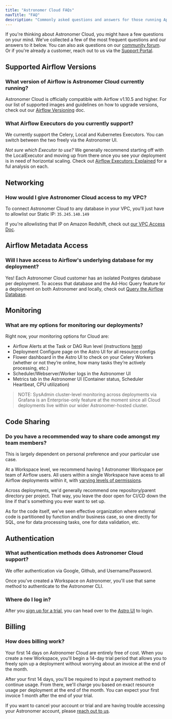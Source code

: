 ```yaml
---
title: "Astronomer Cloud FAQs"
navTitle: "FAQ"
description: "Commonly asked questions and answers for those running Apache Airflow on Astronomer Cloud."
---
```


If you're thinking about Astronomer Cloud, you might have a few questions on your mind. We've collected a few of the most frequent questions and our answers to it below. You can also ask questions on our [community forum](https://forum.astronomer.io/). Or if you're already a customer, reach out to us via the [Support Portal](https://support.astronomer.io).


## Supported Airflow Versions

### What version of Airflow is Astronomer Cloud currently running?

Astronomer Cloud is officially compatible with Airflow v1.10.5 and higher. For our list of supported images and guidelines on how to upgrade versions, check out our [Airflow Versioning](https://astronomer.io/docs/airflow-versioning) doc.

### What Airflow Executors do you currently support?

We currently support the Celery, Local and Kubernetes Executors. You can switch between the two freely via the Astronomer UI.

*Not sure which Executor to use?* We generally recommend starting off with the LocalExecutor and moving up from there once you see your deployment is in need of horizontal scaling. Check out [Airflow Executors: Explained](https://www.astronomer.io/guides/airflow-executors-explained/) for a ful analysis on each.

## Networking

### How would I give Astronomer Cloud access to my VPC?

To connect Astronomer Cloud to any database in your VPC, you'll just have to allowlist our Static IP: `35.245.140.149`

If you're allowlisting that IP on Amazon Redshift, check out [our VPC Access Doc](https://www.astronomer.io/docs/vpc-access).

## Airflow Metadata Access

### Will I have access to Airflow's underlying database for my deployment?

Yes! Each Astronomer Cloud customer has an isolated Postgres database per deployment. To access that database and the Ad-Hoc Query feature for a deployment on both Astronomer and locally, check out [Query the Airflow Database](https://www.astronomer.io/docs/query-airflow-database).

## Monitoring

### What are my options for monitoring our deployments?

Right now, your monitoring options for Cloud are:

* Airflow Alerts at the Task or DAG Run level (instructions [here](https://www.astronomer.io/docs/setting-up-airflow-emails/))
* Deployment Configure page on the Astro UI for all resource configs
* Flower dashboard in the Astro UI to check on your Celery Workers (whether or not they’re online, how many tasks they’re actively processing, etc.)
* Scheduler/Webserver/Worker logs in the Astronomer UI
* Metrics tab in the Astronomer UI (Container status, Scheduler Heartbeat, CPU utilization)

> NOTE: SysAdmin cluster-level monitoring across deployments via Grafana is an Enterprise-only feature at the moment since all Cloud deployments live within our wider Astronomer-hosted cluster.

## Code Sharing

### Do you have a recommended way to share code amongst my team members?

This is largely dependent on personal preference and your particular use case.

At a Workspace level, we recommend having 1 Astronomer Workspace per team of Airflow users. All users within a single Workspace have acess to all Airflow deployments within it, with [varying levels of permissions](https://www.astronomer.io/docs/rbac/).

Across deployments, we'd generally recommend one repository/parent directory per project. That way, you leave the door open for CI/CD down the line if that's something you ever want to set up.

As for the code itself, we’ve seen effective organization where external code is partitioned by function and/or business case, so one directly for SQL, one for data processing tasks, one for data validation, etc.

## Authentication

### What authentication methods does Astronomer Cloud support?

We offer authentication via Google, Github, and Username/Password.

Once you've created a Workspace on Astronomer, you'll use that same method to authenticate to the Astronomer CLI.

### Where do I log in?

After you [sign up for a trial](https://www.astronomer.io/trial/), you can head over to the [Astro UI](https://app.gcp0001.us-east4.astronomer.io/login) to login.

## Billing

### How does billing work?

Your first 14 days on Astronomer Cloud are entirely free of cost. When you create a new Workspace, you'll begin a 14-day trial period that allows you to freely spin up a deployment without worrying about an invoice at the end of the month.

After your first 14 days, you'll be required to input a payment method to continue usage. From there, we'll charge you based on exact resource usage per deployment at the end of the month. You can expect your first invoice 1 month after the end of your trial.

If you want to cancel your account or trial and are having trouble accessing your Astronomer account,  please [reach out to us](https://support.astronomer.io).
